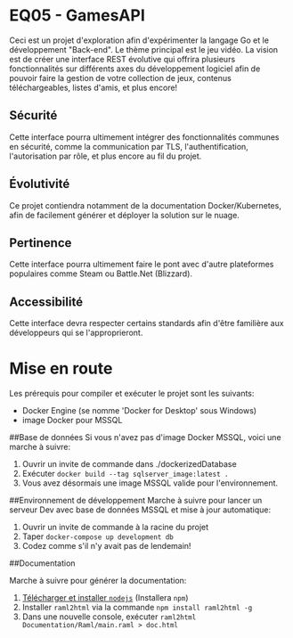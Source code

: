 # EQ05 - GamesAPI
Ceci est un projet d'exploration afin d'expérimenter la langage Go et le développement "Back-end".
Le thème principal est le jeu vidéo. La vision est de créer une interface REST évolutive qui offrira plusieurs fonctionnalités sur différents axes du développement logiciel afin de pouvoir faire la gestion de votre collection de jeux, contenus téléchargeables, listes d'amis, et plus encore!
## Sécurité
Cette interface pourra ultimement intégrer des fonctionnalités communes en sécurité, comme la communication par TLS, l'authentification, l'autorisation par rôle, et plus encore au fil du projet.
## Évolutivité
Ce projet contiendra notamment de la documentation Docker/Kubernetes, afin de facilement générer et déployer la solution sur le nuage.
## Pertinence
Cette interface pourra ultimement faire le pont avec d'autre plateformes populaires comme Steam ou Battle.Net (Blizzard).
## Accessibilité
Cette interface devra respecter certains standards afin d'être familière aux développeurs qui se l'approprieront.
# Mise en route
Les prérequis pour compiler et exécuter le projet sont les suivants: 
- Docker Engine (se nomme 'Docker for Desktop' sous Windows)
- image Docker pour MSSQL

##Base de données
Si vous n'avez pas d'image Docker MSSQL, voici une marche à suivre:
1. Ouvrir un invite de commande dans ./dockerizedDatabase
2. Exécuter `docker build --tag sqlserver_image:latest .`
3. Vous avez désormais une image MSSQL valide pour l'environnement.


##Environnement de développement
Marche à suivre pour lancer un serveur Dev avec base de données MSSQL et mise à jour automatique:
1. Ouvrir un invite de commande à la racine du projet
2. Taper `docker-compose up development db`
3. Codez comme s'il n'y avait pas de lendemain!

##Documentation

Marche à suivre pour générer la documentation: 
1. [Télécharger et installer `nodejs`](https://nodejs.org/en/) (Installera `npm`)
2. Installer `raml2html` via la commande `npm install raml2html -g`
3. Dans une nouvelle console, exécuter `raml2html Documentation/Raml/main.raml > doc.html`


